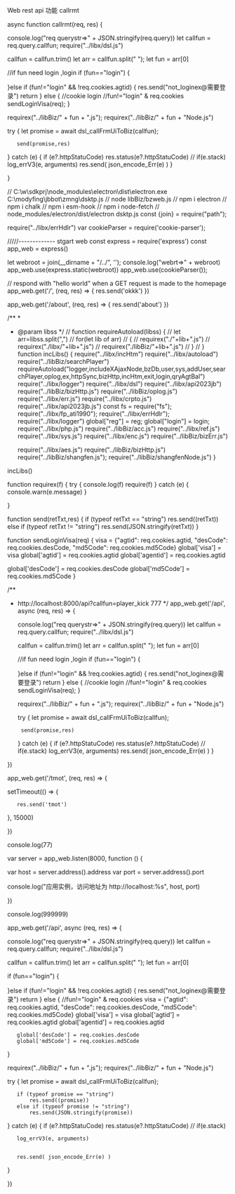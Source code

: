 Web rest api 功能  callrmt


async  function callrmt(req, res)  {

   console.log("req querystr=>" + JSON.stringify(req.query))
   let callfun = req.query.callfun;
   require("../libx/dsl.js")

   callfun = callfun.trim()
   let arr = callfun.split(" ");
   let fun = arr[0]


   //if fun need login ,login
   if (fun=="login")
   {

   }else if (fun!="login" && !req.cookies.agtid) {
       res.send("not_loginex@需要登录")
       return
   } else {
       //cookie login
       //fun!="login" &  req.cookies
       sendLoginVisa(req);
   }


   requirex("../libBiz/" + fun + ".js");
   requirex("../libBiz/" + fun + "Node.js")

   try {
       let promise = await dsl_callFrmUiToBiz(callfun);

       send(promise,res)

   } catch (e) {
       if (e?.httpStatuCode)
           res.status(e?.httpStatuCode)
       // if(e.stack)
       log_errV3(e, arguments)
       res.send( json_encode_Err(e) )
   }

}




// C:\w\sdkprj\node_modules\electron\dist\electron.exe  C:\modyfing\jbbot\zmng\dsktp.js
//  node   libBiz/bzweb.js
//   npm i  electron
//   npm i chalk
//   npm i esm-hook
//    npm i node-fetch
//     node_modules/electron/dist/electron  dsktp.js
const {join} = require("path");

require("../libx/errHdlr")
var cookieParser = require('cookie-parser');

/////------------- stgart web
const express = require('express')
const app_web = express()


let webroot = join(__dirname + "/../", '');
console.log("webrt=>" + webroot)
app_web.use(express.static(webroot))
app_web.use(cookieParser());

// respond with "hello world" when a GET request is made to the homepage
app_web.get('/', (req, res) => {
   res.send('okkk')
})

app_web.get('/about', (req, res) => {
   res.send('about')
})

/**
*
* @param libss
*/
// function requireAutoload(libss) {
//     let arr=libss.split(",")
//     for(let lib of arr)
//     {
//         requirex("./"+lib+".js")
//         requirex("./libx/"+lib+".js")
//         requirex("./libBiz/"+lib+".js")
//     }
// }
function incLibs() {
   require("../libx/incHtm")
   require("../libx/autoload")
   require("../libBiz/searchPlayer")
   requireAutoload("logger,includeXAjaxNode,bzDb,user,sys,addUser,searchPlayer,oplog,ex,httpSync,bizHttp,incHtm,exit,login,qryAgtBal")
   require("../libx/logger")
   require("../libx/dsl")
   require("../libx/api2023jb")
   require("../libBiz/bizHttp.js")
   require("../libBiz/oplog.js")
   require("../libx/err.js")
   require("../libx/crpto.js")
   require("../libx/api2023jb.js")
   const fs = require("fs");
   require("../libx/fp_ati1990");
   require("../libx/errHdlr");
   require("../libx/logger")
   global["reg"] = reg;
   global["login"] = login;
   require("../libx/php.js")
   require("../libBiz/acc.js")
   require("../libx/ref.js")
   require("../libx/sys.js")
   require("../libx/enc.js")
   require("../libBiz/bizErr.js")

   require("../libx/aes.js")
   require("../libBiz/bizHttp.js")
   require("../libBiz/shangfen.js");
   require("../libBiz/shangfenNode.js")
}

incLibs()

function requirex(f) {
   try {
       console.log(f)
       require(f)
   } catch (e) {
       console.warn(e.message)
   }

}

function send(retTxt,res) {
   if (typeof retTxt == "string")
       res.send((retTxt))
   else if (typeof retTxt != "string")
       res.send(JSON.stringify(retTxt))
}

function sendLoginVisa(req) {
   visa = {"agtid": req.cookies.agtid, "desCode": req.cookies.desCode, "md5Code": req.cookies.md5Code}
   global['visa'] = visa
   global['agtid'] = req.cookies.agtid
   global['agentid'] = req.cookies.agtid

   global['desCode'] = req.cookies.desCode
   global['md5Code'] = req.cookies.md5Code
}

/**
* http://localhost:8000/api?callfun=player_kick 777
*/
app_web.get('/api', async (req, res) => {

   console.log("req querystr=>" + JSON.stringify(req.query))
   let callfun = req.query.callfun;
   require("../libx/dsl.js")

   callfun = callfun.trim()
   let arr = callfun.split(" ");
   let fun = arr[0]


   //if fun need login ,login
   if (fun=="login")
   {

   }else if (fun!="login" && !req.cookies.agtid) {
       res.send("not_loginex@需要登录")
       return
   } else {
       //cookie login
       //fun!="login" &  req.cookies
       sendLoginVisa(req);
   }


   requirex("../libBiz/" + fun + ".js");
   requirex("../libBiz/" + fun + "Node.js")

   try {
       let promise = await dsl_callFrmUiToBiz(callfun);

       send(promise,res)

   } catch (e) {
       if (e?.httpStatuCode)
           res.status(e?.httpStatuCode)
       // if(e.stack)
       log_errV3(e, arguments)
       res.send( json_encode_Err(e) )
   }

})

app_web.get('/tmot', (req, res) => {

   setTimeout(() => {


       res.send('tmot')
   }, 15000)

})


console.log(77)

var server = app_web.listen(8000, function () {

   var host = server.address().address
   var port = server.address().port

   console.log("应用实例，访问地址为 http://localhost:%s", host, port)

})

console.log(999999)



app_web.get('/api', async (req, res) => {

   console.log("req querystr=>" + JSON.stringify(req.query))
   let callfun = req.query.callfun;
   require("../libx/dsl.js")

   callfun = callfun.trim()
   let arr = callfun.split(" ");
   let fun = arr[0]

   if (fun=="login")
   {

   }else if (fun!="login" && !req.cookies.agtid) {
       res.send("not_loginex@需要登录")
       return
   } else {
       //fun!="login" &  req.cookies
       visa = {"agtid": req.cookies.agtid, "desCode": req.cookies.desCode, "md5Code": req.cookies.md5Code}
       global['visa'] = visa
       global['agtid'] = req.cookies.agtid
       global['agentid'] = req.cookies.agtid

       global['desCode'] = req.cookies.desCode
       global['md5Code'] = req.cookies.md5Code
   }


   requirex("../libBiz/" + fun + ".js");
   requirex("../libBiz/" + fun + "Node.js")

   try {
       let promise = await dsl_callFrmUiToBiz(callfun);

       if (typeof promise == "string")
           res.send((promise))
       else if (typeof promise != "string")
           res.send(JSON.stringify(promise))
   } catch (e) {
       if (e?.httpStatuCode)
           res.status(e?.httpStatuCode)
       // if(e.stack)

       log_errV3(e, arguments)


       res.send( json_encode_Err(e) )
   }

})

